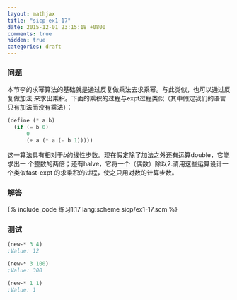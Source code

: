 ```yaml
---
layout: mathjax
title: "sicp-ex1-17"
date: 2015-12-01 23:15:18 +0800
comments: true
hidden: true
categories: draft
---
```


### 问题

本节李的求幂算法的基础就是通过反复做乘法去求乘幂。与此类似，也可以通过反复做加法
来求出乘积。下面的乘积的过程与expt过程类似（其中假定我们的语言只有加法而没有乘法）：

``` scheme
(define (* a b)
  (if (= b 0)
      0
      (+ a (* a (- b 1)))))
```

这一算法具有相对于$b$的线性步数。现在假定除了加法之外还有运算double，它能求出一
个整数的两倍；还有halve，它将一个（偶数）除以2.请用这些运算设计一个类似fast-expt
的求乘积的过程，使之只用对数的计算步数。

### 解答

{% include_code 练习1.17 lang:scheme sicp/ex1-17.scm %}

### 测试

``` scheme
(new-* 3 4)
;Value: 12

(new-* 3 100)
;Value: 300

(new-* 1 1)
;Value: 1
```
